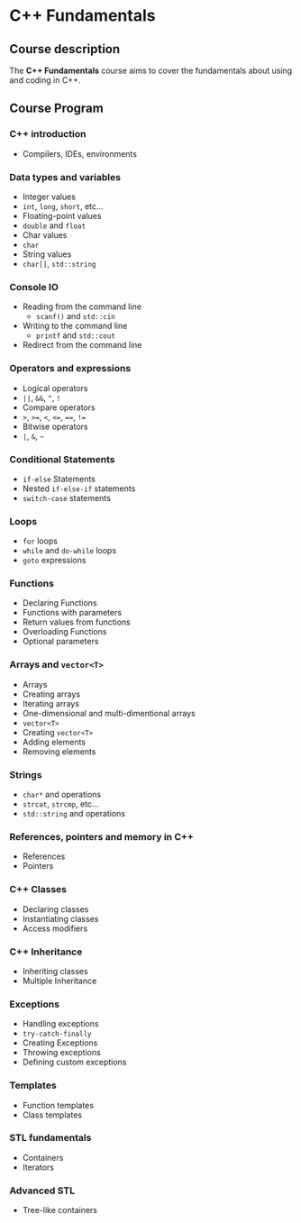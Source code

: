 #   C++ Fundamentals

##  Course description

The **C++ Fundamentals** course aims to cover the fundamentals about using and coding in C++.  

##  Course Program

###  C++ introduction

* Compilers, IDEs, environments

###  Data types and variables

*   Integer values
  *   `int`, `long`, `short`, etc...
*   Floating-point values
  *   `double` and `float`
*   Char values
  *   `char`
*   String values
  *   `char[]`, `std::string`

###  Console IO

* Reading from the command line
  * `scanf()` and `std::cin`
* Writing to the command line
  * `printf` and `std::cout`
* Redirect from the command line

###  Operators and expressions

*   Logical operators
  *   `||`, `&&`, `^`, `!`
*   Compare operators
  *   `>`, `>=`, `<`, `<=`, `==`, `!=`
*   Bitwise operators
  *   `|`, `&`, `~`

###   Conditional Statements

*   `if-else` Statements
*   Nested `if-else-if` statements
*   `switch-case` statements

###  Loops

*   `for` loops
*   `while` and `do-while` loops
*   `goto` expressions

###  Functions

*   Declaring Functions
*   Functions with parameters
*   Return values from functions
*   Overloading Functions
*   Optional parameters

###  Arrays and `vector<T>`

*   Arrays
  *   Creating arrays
  *   Iterating arrays
  *   One-dimensional and multi-dimentional arrays
*   `vector<T>`
  *   Creating `vector<T>`
  *   Adding elements
  *   Removing elements

###  Strings
*   `char*` and operations
  *   `strcat`, `strcmp`, etc...
*   `std::string` and operations

###  References, pointers and memory in C++

*   References
*   Pointers

###  C++ Classes

*   Declaring classes
*   Instantiating classes
*   Access modifiers

###  C++ Inheritance

*   Inheriting classes
*   Multiple Inheritance

###   Exceptions

*   Handling exceptions
  *   `try-catch-finally`
*   Creating Exceptions
*   Throwing exceptions
*   Defining custom exceptions

### Templates
  * Function templates
  * Class templates

###  STL fundamentals
  * Containers
  * Iterators

### Advanced STL
  * Tree-like containers
